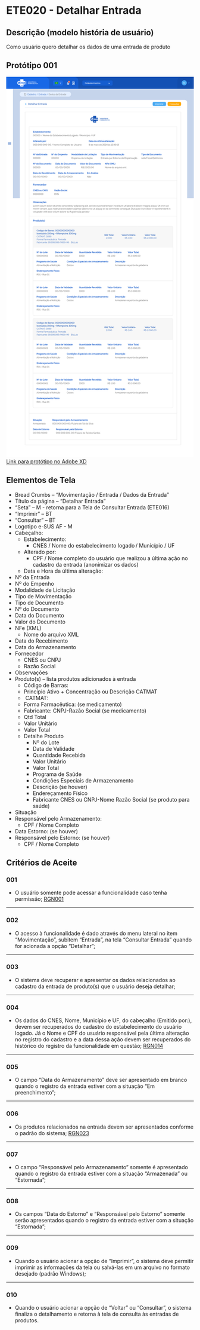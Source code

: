 # ETE020 - Detalhar Entrada

## Descrição (modelo história de usuário)
Como usuário quero detalhar os dados de uma entrada de produto

## Protótipo 001

![cadastrar-entrada](../imagens/entrada-impressao.png)
[Link para protótipo no Adobe XD](https://xd.adobe.com/view/153e76da-8687-401d-a008-4ba101ed6f9b-406d/)

## Elementos de Tela 
* Bread Crumbs – “Movimentação / Entrada / Dados da Entrada” 
* Título da página – “Detalhar Entrada” 
* “Seta” – M - retorna para a Tela de Consultar Entrada (ETE016) 
* “Imprimir” – BT 
* “Consultar” – BT 
* Logotipo e-SUS AF - M 
* Cabeçalho:  
    * Estabelecimento: 
        * CNES / Nome do estabelecimento logado / Município / UF  
    * Alterado por:  
        * CPF / Nome completo do usuário que realizou a última ação no cadastro da entrada (anonimizar os dados)  
    * Data e Hora da última alteração: 
* Nº da Entrada 
* Nº do Empenho  
* Modalidade de Licitação  
* Tipo de Movimentação  
* Tipo de Documento  
* Nº do Documento  
* Data do Documento  
* Valor do Documento  
* NFe (XML) 
    * Nome do arquivo XML 
* Data do Recebimento 
* Data do Armazenamento 
* Fornecedor 
    * CNES ou CNPJ 
    * Razão Social 
* Observações 
* Produto(s) – lista produtos adicionados à entrada 
    * Código de Barras: 
    * Princípio Ativo + Concentração ou Descrição CATMAT 
    *  CATMAT: 
    * Forma Farmacêutica: (se medicamento) 
    * Fabricante: CNPJ-Razão Social (se medicamento) 
    * Qtd Total 
    * Valor Unitário  
    * Valor Total  
    * Detalhe Produto 
        * Nº do Lote 
        * Data de Validade 
        * Quantidade Recebida 
        * Valor Unitário  
        * Valor Total  
        * Programa de Saúde 
        * Condições Especiais de Armazenamento 
        * Descrição (se houver) 
        * Endereçamento Físico 
        * Fabricante CNES ou CNPJ-Nome Razão Social (se produto para saúde) 
* Situação 
* Responsável pelo Armazenamento:  
    * CPF / Nome Completo  
* Data Estorno: (se houver) 
* Responsável pelo Estorno: (se houver) 
    * CPF / Nome Completo 
 
## Critérios de Aceite 
### 001
* O usuário somente pode acessar a funcionalidade caso tenha permissão; [RGN001](DocumentoDeRegrasv2.md#rgn001) 

---
### 002
* O acesso à funcionalidade é dado através do menu lateral no item “Movimentação”, subitem “Entrada”, na tela “Consultar Entrada” quando for acionada a opção “Detalhar”; 

---
### 003
* O sistema deve recuperar e apresentar os dados relacionados ao cadastro da entrada de produto(s) que o usuário deseja detalhar; 

---
### 004
* Os dados do CNES, Nome, Município e UF, do cabeçalho (Emitido por:), devem ser recuperados do cadastro do estabelecimento do usuário logado. Já o Nome e CPF do usuário responsável pela última alteração no registro do cadastro e a data dessa ação devem ser recuperados do histórico do registro da funcionalidade em questão; [RGN014](DocumentoDeRegrasv2.md#rgn014) 

---
### 005
* O campo “Data do Armazenamento” deve ser apresentado em branco quando o registro da entrada estiver com a situação “Em preenchimento”; 

---
### 006
* Os produtos relacionados na entrada devem ser apresentados conforme o padrão do sistema; [RGN023](DocumentoDeRegrasv2.md#rgn023) 

---
### 007
* O campo “Responsável pelo Armazenamento” somente é apresentado quando o registro da entrada estiver com a situação “Armazenada” ou “Estornada”; 

---
### 008
* Os campos “Data do Estorno” e “Responsável pelo Estorno” somente serão apresentados quando o registro da entrada estiver com a situação “Estornada”; 

---
### 009
* Quando o usuário acionar a opção de “Imprimir”, o sistema deve permitir imprimir as informações da tela ou salvá-las em um arquivo no formato desejado (padrão Windows); 

---
### 010
* Quando o usuário acionar a opção de “Voltar” ou “Consultar”, o sistema finaliza o detalhamento e retorna à tela de consulta às entradas de produtos. 
